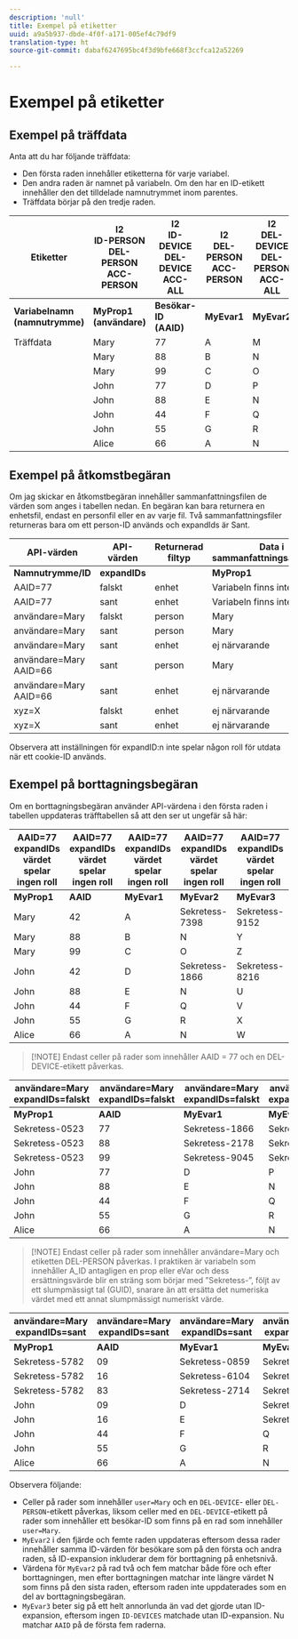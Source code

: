 ```yaml
---
description: 'null'
title: Exempel på etiketter
uuid: a9a5b937-dbde-4f0f-a171-005ef4c79df9
translation-type: ht
source-git-commit: dabaf6247695bc4f3d9bfe668f3ccfca12a52269

---
```



# Exempel på etiketter

## Exempel på träffdata

Anta att du har följande träffdata:

* Den första raden innehåller etiketterna för varje variabel.
* Den andra raden är namnet på variabeln. Om den har en ID-etikett innehåller den det tilldelade namnutrymmet inom parentes.
* Träffdata börjar på den tredje raden.

| Etiketter | I2<br>ID-PERSON<br>DEL-PERSON<br>ACC-PERSON | I2<br>ID-DEVICE<br>DEL-DEVICE<br>ACC-ALL | I2<br>DEL-PERSON<br>ACC-PERSON | I2<br>DEL-DEVICE<br>DEL-PERSON<br>ACC-ALL | I2<br>ID-DEVICE<br>DEL-DEVICE<br>ACC-ALL |
|---|---|---|---|---|---|
| **Variabelnamn**<br>**(namnutrymme)** | **MyProp1**<br>**(användare)** | **Besökar-ID**<br>**(AAID)** | **MyEvar1** | **MyEvar2** | **MyEvar3**<br>**(xyz)** |
| Träffdata | Mary | 77 | A | M | X |
|  | Mary | 88 | B | N | Y |
|  | Mary | 99 | C | O | Z |
|  | John | 77 | D | P | W |
|  | John | 88 | E | N | U |
|  | John | 44 | F | Q | V |
|  | John | 55 | G | R | X |
|  | Alice | 66 | A | N | Z |

## Exempel på åtkomstbegäran

Om jag skickar en åtkomstbegäran innehåller sammanfattningsfilen de värden som anges i tabellen nedan. En begäran kan bara returnera en enhetsfil, endast en personfil eller en av varje fil. Två sammanfattningsfiler returneras bara om ett person-ID används och expandIds är Sant.

| API-värden | API-värden | Returnerad filtyp | Data i <br>sammanfattningsåtkomstfil | Data i <br>sammanfattningsåtkomstfil | Data i <br>sammanfattningsåtkomstfil | Data i <br>sammanfattningsåtkomstfil | Data i <br>sammanfattningsåtkomstfil |
|--- |--- |--- |---|---|---|---|---|
| **Namnutrymme/ID** | **expandIDs** |  | **MyProp1** | **Besökar-ID** | **MyEvar1** | **MyEvar2** | **MyEvar3** |
| AAID=77 | falskt | enhet | Variabeln finns inte | 77 | Variabeln finns inte | M, P | X, W |
| AAID=77 | sant | enhet | Variabeln finns inte | 77 | Variabeln finns inte | M, P | X, W |
| användare=Mary | falskt | person | Mary | 77, 88, 99 | A, B, C | M, N, O | X, Y, Z |
| användare=Mary | sant | person | Mary | 77, 88, 99 | A, B, C | M, N, O | X, Y, Z |
| användare=Mary | sant | enhet | ej närvarande | 77, 88 | ej närvarande | N, P | U, W |
| användare=Mary AAID=66 | sant | person | Mary | 77, 88, 99 | A, B, C | M, N, O | X, Y, Z |
| användare=Mary AAID=66 | sant | enhet | ej närvarande | 66, 77, 88 | ej närvarande | N, P | U, W, Z |
| xyz=X | falskt | enhet | ej närvarande | 55, 77 | ej närvarande | M, R | X |
| xyz=X | sant | enhet | ej närvarande | 55, 77 | ej närvarande | M, P, R | W, X |

Observera att inställningen för expandID:n inte spelar någon roll för utdata när ett cookie-ID används.

## Exempel på borttagningsbegäran

Om en borttagningsbegäran använder API-värdena i den första raden i tabellen uppdateras träfftabellen så att den ser ut ungefär så här:

| AAID=77 expandIDs värdet<br>spelar ingen roll | AAID=77 expandIDs värdet<br>spelar ingen roll | AAID=77 expandIDs värdet<br>spelar ingen roll | AAID=77 expandIDs värdet<br>spelar ingen roll | AAID=77 expandIDs värdet<br>spelar ingen roll |
|---|---|---|---|---|
| **MyProp1** | **AAID** | **MyEvar1** | **MyEvar2** | **MyEvar3** |
| Mary | 42 | A | Sekretess-7398 | Sekretess-9152 |
| Mary | 88 | B | N | Y |
| Mary | 99 | C | O | Z |
| John | 42 | D | Sekretess-1866 | Sekretess-8216 |
| John | 88 | E | N | U |
| John | 44 | F | Q | V |
| John | 55 | G | R | X |
| Alice | 66 | A | N | W |

>[!NOTE] Endast celler på rader som innehåller AAID = 77 och en DEL-DEVICE-etikett påverkas.

| användare=Mary<br>expandIDs=falskt | användare=Mary<br>expandIDs=falskt | användare=Mary<br>expandIDs=falskt | användare=Mary<br>expandIDs=falskt | användare=Mary<br>expandIDs=falskt |
|--- |---|---|---|---|
| **MyProp1** | **AAID** | **MyEvar1** | **MyEvar2** | **MyEvar3** |
| Sekretess-0523 | 77 | Sekretess-1866 | Sekretess-3681 | X |
| Sekretess-0523 | 88 | Sekretess-2178 | Sekretess-1975 | Y |
| Sekretess-0523 | 99 | Sekretess-9045 | Sekretess-2864 | Z |
| John | 77 | D | P | W |
| John | 88 | E | N | U |
| John | 44 | F | Q | V |
| John | 55 | G | R | X |
| Alice | 66 | A | N | W |

>[!NOTE] Endast celler på rader som innehåller användare=Mary och etiketten DEL-PERSON påverkas. I praktiken är variabeln som innehåller A_ID antagligen en prop eller eVar och dess ersättningsvärde blir en sträng som börjar med ”Sekretess-”, följt av ett slumpmässigt tal (GUID), snarare än att ersätta det numeriska värdet med ett annat slumpmässigt numeriskt värde.

| användare=Mary<br>expandIDs=sant | användare=Mary<br>expandIDs=sant | användare=Mary<br>expandIDs=sant | användare=Mary<br>expandIDs=sant | användare=Mary<br>expandIDs=sant |
|--- |---|---|---|---|
| **MyProp1** | **AAID** | **MyEvar1** | **MyEvar2** | **MyEvar3** |
| Sekretess-5782 | 09 | Sekretess-0859 | Sekretess-8183 | Sekretess-9152 |
| Sekretess-5782 | 16 | Sekretess-6104 | Sekretess-2911 | Sekretess-6821 |
| Sekretess-5782 | 83 | Sekretess-2714 | Sekretess-0219 | Sekretess-4395 |
| John | 09 | D | Sekretess-8454 | Sekretess-8216 |
| John | 16 | E | Sekretess-2911 | Sekretess-2930 |
| John | 44 | F | Q | V |
| John | 55 | G | R | X |
| Alice | 66 | A | N | W |

Observera följande:

* Celler på rader som innehåller `user=Mary` och en `DEL-DEVICE`- eller `DEL-PERSON`-etikett påverkas, liksom celler med en `DEL-DEVICE`-etikett på rader som innehåller ett besökar-ID som finns på en rad som innehåller `user=Mary`.
* `MyEvar2` i den fjärde och femte raden uppdateras eftersom dessa rader innehåller samma ID-värden för besökare som på den första och andra raden, så ID-expansion inkluderar dem för borttagning på enhetsnivå.
* Värdena för `MyEvar2` på rad två och fem matchar både före och efter borttagningen, men efter borttagningen matchar inte längre värdet N som finns på den sista raden, eftersom raden inte uppdaterades som en del av borttagningsbegäran.
* `MyEvar3` beter sig på ett helt annorlunda än vad det gjorde utan ID-expansion, eftersom ingen `ID-DEVICES` matchade utan ID-expansion. Nu matchar `AAID` på de första fem raderna.
